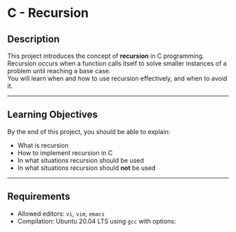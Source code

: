 # C - Recursion

## Description
This project introduces the concept of **recursion** in C programming.  
Recursion occurs when a function calls itself to solve smaller instances of a problem until reaching a base case.  
You will learn when and how to use recursion effectively, and when to avoid it.

---

## Learning Objectives
By the end of this project, you should be able to explain:

- What is recursion  
- How to implement recursion in C  
- In what situations recursion should be used  
- In what situations recursion should **not** be used  

---

## Requirements
- Allowed editors: `vi`, `vim`, `emacs`  
- Compilation: Ubuntu 20.04 LTS using `gcc` with options:  